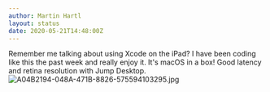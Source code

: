 ```yaml
---
author: Martin Hartl
layout: status
date: 2020-05-21T14:48:00Z
---
```

Remember me talking about using Xcode on the iPad? I have been coding like this the past week and really enjoy it. It's macOS in a box! Good latency and retina resolution with Jump Desktop.
![A04B2194-048A-471B-8826-575594103295.jpg](https://raw.githubusercontent.com/hartlco/hartlco.github.io/master/assets/images/A04B2194-048A-471B-8826-575594103295.jpg)